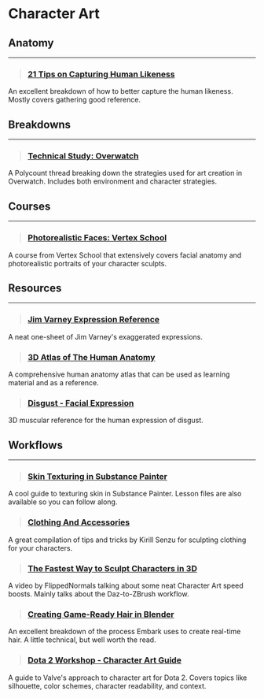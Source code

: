 # Character Art

## Anatomy
___

> ### [21 Tips on Capturing Human Likeness](https://www.artstation.com/artwork/w8yrQO)
An excellent breakdown of how to better capture the human likeness. Mostly covers gathering good reference.
<!-- -->


## Breakdowns
___

> ### [Technical Study: Overwatch](https://polycount.com/discussion/170394/technical-study-overwatch-image-heavy)
A Polycount thread breaking down the strategies used for art creation in Overwatch. Includes both environment and character strategies.
<!-- -->


## Courses
___

> ### [Photorealistic Faces: Vertex School](https://80.lv/articles/mastering-character-art-workflow-at-vertex-school/)
A course from Vertex School that extensively covers facial anatomy and photorealistic portraits of your character sculpts.
<!-- -->


## Resources
___

> ### [Jim Varney Expression Reference](https://cdn.discordapp.com/attachments/607019459760095232/763169438710497310/FB_IMG_1602024161249.jpg?ex=669e37ad&is=669ce62d&hm=bef28cc054b05adab8e9ee3aab0933c4c3fc0123db175521f2611286b1df5b3f&)
A neat one-sheet of Jim Varney's exaggerated expressions.
<!-- -->


> ### [3D Atlas of The Human Anatomy](https://80.lv/articles/a-great-3d-atlas-of-human-anatomy/)
A comprehensive human anatomy atlas that can be used as learning material and as a reference.
<!-- -->


> ### [Disgust - Facial Expression](https://www.artstation.com/artwork/QXbZad)
3D muscular reference for the human expression of disgust.
<!-- -->


## Workflows
___

> ### [Skin Texturing in Substance Painter](https://www.youtube.com/watch?v=-YUQ5futwSk&start=3070)
A cool guide to texturing skin in Substance Painter. Lesson files are also available so you can follow along.
<!-- -->


> ### [Clothing And Accessories](https://www.artstation.com/artwork/XgABvw)
A great compilation of tips and tricks by Kirill Senzu for sculpting clothing for your characters.
<!-- -->


> ### [The Fastest Way to Sculpt Characters in 3D](https://www.youtube.com/watch?v=Oab3268dGC8)
A video by FlippedNormals talking about some neat Character Art speed boosts. Mainly talks about the Daz-to-ZBrush workflow.
<!-- -->


> ### [Creating Game-Ready Hair in Blender](https://medium.com/embarkstudios/using-blender-in-game-development-e52b1c98b7e6)
An excellent breakdown of the process Embark uses to create real-time hair. A little technical, but well worth the read.
<!-- -->


> ### [Dota 2 Workshop - Character Art Guide](https://help.steampowered.com/en/faqs/view/0688-7692-4D5A-1935)
A guide to Valve's approach to character art for Dota 2. Covers topics like silhouette, color schemes, character readability, and context.
<!-- -->

